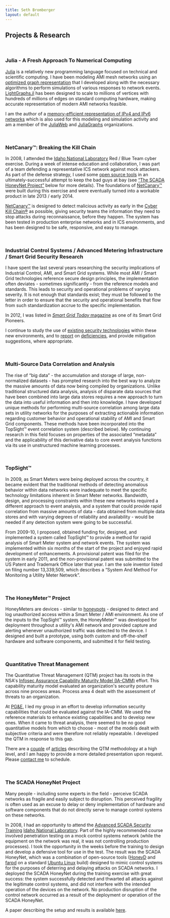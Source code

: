 ```yaml
---
title: Seth Bromberger
layout: default
---
```

## Projects & Research

<br/>

### <a name="julia"></a>Julia - A Fresh Approach To Numerical Computing
[Julia](http://julialang.org) is a relatively new programming language focused on technical and scientific computing. I have been modeling AMI mesh networks using an <a href="http://github.com/JuliaGraphs/LightGraphs.jl"> optimized graph representation</a> that I developed along with the necessary algorithms to perform simulations of various responses to network events.
[LightGraphs.jl](http://github.com/JuliaGraphs/LightGraphs.jl) has been designed to scale to millions of vertices with hundreds of millions of edges on standard computing hardware, making accurate representation of modern AMI networks feasible.

I am the author of a [memory-efficient representation of IPv4 and IPv6 networks](http://github.com/JuliaWeb/IPNets.jl) which is also used for this modeling and simulation activity and am a member of the [JuliaWeb](http://github.com/JuliaWeb) and [JuliaGraphs](http://github.com/JuliaGraphs) organizations.

<br/>

### <a name="netcanary"></a>NetCanary™: Breaking the Kill Chain
In 2008, I attended the [Idaho National Laboratory](http://www.inl.gov) Red / Blue Team cyber exercise. During a week of intense education and collaboration, I was part of a team defending a representative ICS network against mock attackers. As part of the defense strategy, I used some [open source tools](http://www.honeyd.org) in an ultimately-successful attempt to keep the bad guys at bay (see [“The SCADA HoneyNet Project”]("#honeynet") below for more details). The foundations of [NetCanary™](http://www.netcanary.com) were built during this exercise and were eventually turned into a workable product in late 2013 / early 2014.

[NetCanary™](http://www.netcanary.com) is designed to detect malicious activity as early in the [Cyber Kill Chain®](http://www.lockheedmartin.com/us/what-we-do/information-technology/cyber-security/cyber-kill-chain.html) as possible, giving security teams the information they need to stop attacks during reconnaissance, before they happen. The system has been tested in production enterprise networks and in ICS environments, and has been designed to be safe, responsive, and easy to manage.

<br/>

### <a name="icsami"></a>Industrial Control Systems / Advanced Metering Infrastructure / Smart Grid Security Research
I have spent the last several years researching the security implications of Industrial Control, AMI, and Smart Grid systems. While most AMI / Smart Grid technologies reference secure design principles, the implementation often deviates - sometimes significantly - from the reference models and standards. This leads to security and operational problems of varying severity. It is not enough that standards exist; they must be followed to the letter in order to ensure that the security and operational benefits that flow from such standardization accrue to the specific implementation.

In 2012, I was listed in [<i>Smart Grid Today</i> magazine](http://www.smartgridtoday.com/products/Smart-Grid-PIONEERS-2012.cfm) as one of its Smart Grid Pioneers.

I continue to study the use of [existing security technologies](/files/pki_whitepaper_1.4.pdf) within these new environments, and to [report](http://energy.gov/sites/prod/files/oeprod/DocumentsandMedia/DNS_Exfiltration_2011-01-01_v1.1.pdf) on [deficiencies](http://www.us-cert.gov/control_systems/pdf/ICSA-12-348-01.pdf), and provide mitigation suggestions, where appropriate.

<br/>

### <a name="correlation"></a>Multi-Source Data Correlation and Analysis
The rise of “big data” - the accumulation and storage of large, non-normalized datasets - has prompted research into the best way to analyze the massive amounts of data now being compiled by organizations. Unlike traditional structured data analysis, analysis of disparate data sources that have been combined into large data stores requires a new approach to turn the data into useful information and then into knowledge. I have developed unique methods for performing multi-source correlation among large data sets in utility networks for the purposes of extracting actionable information regarding customer behavior and operational stability of AMI and Smart Grid components. These methods have been incorporated into the TopSight™ event correlation system (described below). My continuing research in this field focuses on properties of the associated “metadata” and the applicability of this derivative data to core event analysis functions via its use in unstructured machine learning processes.

<br/>

### <a name="topsight"></a>TopSight™
In 2009, as Smart Meters were being deployed across the country, it became evident that the traditional methods of detecting anomalous behavior within data networks were inadequate to meet the specific technology limitations inherent in Smart Meter networks. Bandwidth, design, and processing constraints within these new networks required a different approach to event analysis, and a system that could provide rapid correlation from massive amounts of data - data obtained from multiple data stores and with varying degrees of reliability and availability - would be needed if any detection system were going to be successful.

From 2009-10, I proposed, obtained funding for, designed, and implemented a system called TopSight™ to provide a method for rapid analysis of Smart Meter system and network events. The system was implemented within six months of the start of the project and enjoyed rapid development of enhancements. A provisional patent was filed for the system in early 2011, and the non-provisional patent was submitted to the US Patent and Trademark Office later that year. I am the sole inventor listed on filing number 13,339,509, which describes a “System And Method For Monitoring a Utility Meter Network”.

<br/>

### <a name="honeymeter"></a>The HoneyMeter™ Project
HoneyMeters are devices - similar to [honeypots](http://en.wikipedia.org/wiki/Honeypot_(computing)) - designed to detect and log unauthorized access within a Smart Meter / AMI environment. As one of the inputs to the TopSight™ system, the HoneyMeter™ was developed for deployment throughout a utility's AMI network and provided capture and alerting whenever unauthorized traffic was detected to the device. I designed and built a prototype, using both custom and off-the-shelf hardware and software components, and submitted it for field testing.

<br/>

### <a name="qtm"></a>Quantitative Threat Management
The Quantitative Threat Management (QTM) project has its roots in the NSA's [Infosec Assurance Capability Maturity Model (IA-CMM)](http://www.isatrp.org/IA-CMMv3_1.pdf) effort. This capability maturity model evaluated an organization's security posture across nine process areas. Process area 4 dealt with the assessment of threats to an organization.

At [PG&amp;E](http://www.pge.com), I led my group in an effort to develop information security capabilities that could be evaluated against the IA-CMM. We used the reference materials to enhance existing capabilities and to develop new ones. When it came to threat analysis, there seemed to be no good quantitative models from which to choose - most of the models dealt with subjective criteria and were therefore not reliably repeatable. I developed the QTM in response to this gap.

There are a [couple](http://searchsecurity.techtarget.com/magazineContent/Researcher-Puts-Quantitative-Measurement-on-Information-Security-Threats) of [articles](http://www.csoonline.com/article/print/330670) describing the QTM methodology at a high level, and I am happy to provide a more detailed presentation upon request. Please [contact me](mailto:info@bromberger.com?subject="QTM") to schedule.

<br/>

### <a name="honeynet"></a>The SCADA HoneyNet Project
Many people - including some experts in the field - perceive SCADA networks as fragile and easily subject to disruption. This perceived fragility is often used as an excuse to delay or deny implementation of hardware and software components that do not directly serve to manage control systems on these networks.

In 2008, I had an opportunity to attend the [Advanced SCADA Security Training](http://www.inl.gov/scada/training/advanced_scada.shtml) [Idaho National Laboratory](http://www.inl.gov). Part of the highly recommended course involved penetration testing on a mock control systems network (while the equipment on the network was real, it was not controlling production processes). I took the opportunity in the weeks before the training to design and develop a defensive tool for use in the test. The result was the SCADA HoneyNet, which was a combination of open-source tools ([HoneyD](http://www.honeyd.org) and [farpd](http://www.digipedia.pl/man/doc/view/farpd.8/) on a standard [Ubuntu Linux](http://www.ubuntu.com) build) designed to mimic control systems for the purposes of deterring and delaying attacks on SCADA networks. I deployed the SCADA HoneyNet during the training exercise with great success: the system successfully detected and thwarted all attacks against the legitimate control systems, and did not interfere with the intended operation of the devices on the network. No production disruption of the control network occurred as a result of the deployment or operation of the SCADA HoneyNet.

A paper describing the setup and results is available [here](http://www.energysec.org/Websites/energysec/files/Content/840313/honeypots%20and%20control%20systems.pdf).

